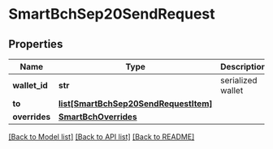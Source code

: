 # SmartBchSep20SendRequest

## Properties
Name | Type | Description | Notes
------------ | ------------- | ------------- | -------------
**wallet_id** | **str** | serialized wallet | 
**to** | [**list[SmartBchSep20SendRequestItem]**](SmartBchSep20SendRequestItem.md) |  | 
**overrides** | [**SmartBchOverrides**](SmartBchOverrides.md) |  | [optional] 

[[Back to Model list]](../README.md#documentation-for-models) [[Back to API list]](../README.md#documentation-for-api-endpoints) [[Back to README]](../README.md)


